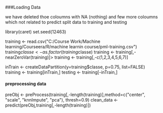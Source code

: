 

###Loading Data


we have deleted thoe coloumns with NA (nothing) and few more coloumns which not related to predict
split data to training and testing


 library(caret)
 set.seed(12463)
 
 training <- read.csv("C:/Course Work/Machine learning/Courseera/R/machine learnin course/pml-training.csv")
 training$classe <- as.factor(training$classe)
 training <- training[,-nearZeroVar(training)]> training <- training[,-c(1,2,3,4,5,6,7)]
 
inTrain <- createDataPartition(y=training$classe, p=0.75, list=FALSE)
 training <- training[inTrain,]
 testing <- training[-inTrain,]


#### preprocessing data


 preObj <- preProcess(training[,-length(training)],method=c("center", "scale", "knnImpute", "pca"), thresh=0.9)
 clean_data <- predict(preObj,training[,-length(training)])